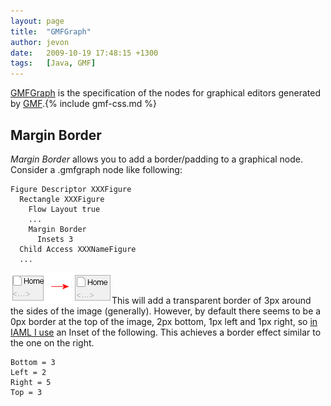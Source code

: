 ```yaml
---
layout: page
title:  "GMFGraph"
author: jevon
date:   2009-10-19 17:48:15 +1300
tags:   [Java, GMF]
---
```


[GMFGraph](GMFGraph.md) is the specification of the nodes for graphical editors generated by [GMF](GMF.md).{% include gmf-css.md %}

## Margin Border
_Margin Border_ allows you to add a border/padding to a graphical node. Consider a .gmfgraph node like following:

```
Figure Descriptor XXXFigure
  Rectangle XXXFigure
    Flow Layout true
    ...
    Margin Border
      Insets 3
  Child Access XXXNameFigure
  ...
```

<img src="/img/gmf/margin-border.png" class="gmf">This will add a transparent border of 3px around the sides of the image (generally). However, by default there seems to be a 0px border at the top of the image, 2px bottom, 1px left and 1px right, so <a href="http://code.google.com/p/iaml/issues/detail?id=54">in IAML I use</a> an Inset of the following. This achieves a border effect similar to the one on the right.

```
Bottom = 3
Left = 2
Right = 5
Top = 3
```
